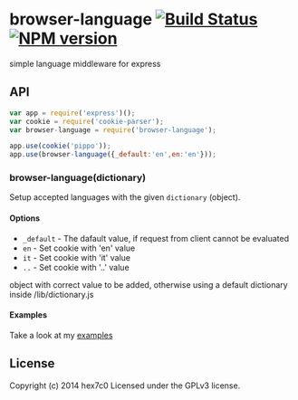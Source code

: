 browser-language [![Build Status](https://travis-ci.org/hex7c0/browser-language.svg?branch=master)](https://travis-ci.org/hex7c0/browser-language) [![NPM version](https://badge.fury.io/js/browser-language.svg)](http://badge.fury.io/js/browser-language)
==============

simple language middleware for express

## API

```js
var app = require('express')();
var cookie = require('cookie-parser');
var browser-language = require('browser-language');

app.use(cookie('pippo'));
app.use(browser-language({_default:'en',en:'en'}));
```

### browser-language(dictionary)

Setup accepted languages with the given `dictionary` (object).

#### Options

  - `_default` - The dafault value, if request from client cannot be evaluated
  - `en` - Set cookie with 'en' value
  - `it` - Set cookie with 'it' value
  - `..` - Set cookie with '..' value

object with correct value to be added, otherwise using a default dictionary inside /lib/dictionary.js

#### Examples

Take a look at my [examples](https://github.com/hex7c0/browser-language/tree/master/examples)

## License
Copyright (c) 2014 hex7c0
Licensed under the GPLv3 license.

